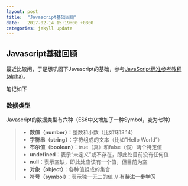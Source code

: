 ```yaml
---
layout: post
title:  "Javascript基础回顾"
date:   2017-02-14 15:19:00 +0800
categories: jekyll update
---
```


## Javascript基础回顾

最近比较闲，于是想巩固下Javascript的基础，参考[JavaScript标准参考教程(alpha)][javascript-ruanyifeng]。

笔记如下

### 数据类型

Javascript的数据类型有六种（ES6中又增加了一种Symbol，变为七种）

> - **数值（number）**：整数和小数（比如1和3.14）
> - **字符串（string）**：字符组成的文本（比如”Hello World”）
> - **布尔值（boolean）**：true（真）和false（假）两个特定值
> - **undefined**：表示“未定义”或不存在，即此处目前没有任何值
> - **null**：表示空缺，即此处应该有一个值，但目前为空
> - **对象（object）**：各种值组成的集合
> - **符号（symbol）**：表示独一无二的值   // **有待进一步学习**

###



[javascript-ruanyifeng]: http://javascript.ruanyifeng.com/